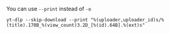 You can use `--print` instead of `-o`

    yt-dlp --skip-download --print "%(uploader,uploader_id)s/%(title).170B_%(view_count)3.2D_[%(id).64B].%(ext)s"
